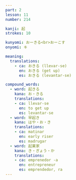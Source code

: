 ```yaml
---
part: 2
lesson: 11
number: 214

kanji: 起
strokes: 10

kunyomi: おーきる<br>おーこす
onyomi: キ

meaning:
  translations:
    - ca: おきる (llevar-se)
      en: おきる (get up)
      es: おきる (levantar-se)

compound_words:
  - word: 起きる
    kana: お・きる
    translations:
    - ca: llevar-se
      en: to get up
      es: levantar-se
  - word: 早起き
    kana: はや・お・き
    translations:
    - ca: matinar
      en: early riser
      es: madrugar
  - word: 起業家
    kana: き・ぎょう・か
    translations:
    - ca: emprenedor -a
      en: entrepreneur
      es: emprendedor, ra
---
```


